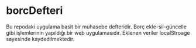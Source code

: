 # borcDefteri
Bu repodaki uygulama basit bir muhasebe defteridir.  Borç ekle-sil-güncelle gibi işlemlerinin yapıldığı bir web uygulamasıdır. Eklenen veriler localStroage sayesinde kaydedilmektedir.
